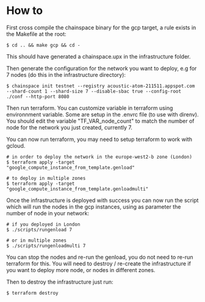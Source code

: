 How to
======

First cross compile the chainspace binary for the gcp target, a rule exists in the Makefile at the root:
```
$ cd .. && make gcp && cd -
```
This should have generated a chainspace.upx in the infrastructure folder.

Then generate the configuration for the network you want to deploy, e.g for 7 nodes (do this in the infrastructure directory):
```
$ chainspace init testnet --registry acoustic-atom-211511.appspot.com --shard-count 1 --shard-size 7 --disable-sbac true --config-root ./conf --http-port 8080
```

Then run terraform. You can customize variable in terraform using environnment variable. Some are setup in the .envrc file (to use with direnv). You should edit the variable "TF_VAR_node_count" to match the number of node for the network you just created, currently 7.

You can now run terraform, you may need to setup terraform to work with gcloud.
```
# in order to deploy the network in the europe-west2-b zone (London)
$ terraform apply -target "google_compute_instance_from_template.genload"

# to deploy in multiple zones
$ terraform apply -target "google_compute_instance_from_template.genloadmulti"
```

Once the infrastructure is deployed with success you can now run the script which will run the nodes in the gcp instances, using as parameter the number of node in your network:
```
# if you deployed in London
$ ./scripts/rungenload 7

# or in multiple zones
$ ./scripts/rungenloadmulti 7
```

You can stop the nodes and re-run the genload, you do not need to re-run terraform for this.
You will need to destroy / re-create the infrastructure if you want to deploy more node, or nodes in different zones.

Then to destroy the infrastructure just run:
```
$ terraform destroy
```

